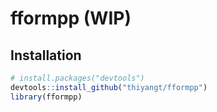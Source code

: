 
<!-- README.md is generated from README.Rmd. Please edit that file -->
fformpp (WIP)
=============

Installation
------------

``` r
# install.packages("devtools")
devtools::install_github("thiyangt/fformpp")
library(fformpp)
```
